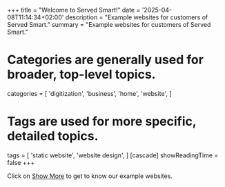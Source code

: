 +++
title = "Welcome to Served Smart!"
date = '2025-04-08T11:14:34+02:00'
description = "Example websites for customers of Served Smart."
summary = "Example websites for customers of Served Smart."
# Categories are generally used for broader, top-level topics.
categories = [
 'digitization',
 'business',
 'home',
 'website',
]
# Tags are used for more specific, detailed topics.
tags = [
 'static website',
 'website design',
]
[cascade]
showReadingTime = false
+++

Click on [Show More](http://localhost:1313/examples/en) to get to know our example websites.

